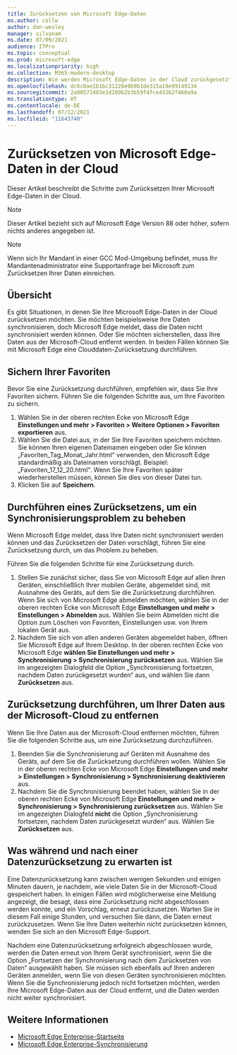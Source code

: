 ```yaml
---
title: Zurücksetzen von Microsoft Edge-Daten
ms.author: collw
author: dan-wesley
manager: silvanam
ms.date: 07/09/2021
audience: ITPro
ms.topic: conceptual
ms.prod: microsoft-edge
ms.localizationpriority: high
ms.collection: M365-modern-desktop
description: Wie werden Microsoft Edge-Daten in der Cloud zurückgesetzt
ms.openlocfilehash: dc6c0ae1b1bc31228e9b9b1de315a19e99149134
ms.sourcegitcommit: 2a00571483e1d169b2b3b59f4fce43262f460a9a
ms.translationtype: HT
ms.contentlocale: de-DE
ms.lasthandoff: 07/12/2021
ms.locfileid: "11643740"
---
```

# <a name="reset-microsoft-edge-data-in-the-cloud"></a>Zurücksetzen von Microsoft Edge-Daten in der Cloud

Dieser Artikel beschreibt die Schritte zum Zurücksetzen Ihrer Microsoft Edge-Daten in der Cloud.

> [!NOTE]
> Dieser Artikel bezieht sich auf Microsoft Edge Version 88 oder höher, sofern nichts anderes angegeben ist.

> [!NOTE]
> Wenn sich Ihr Mandant in einer GCC Mod-Umgebung befindet, muss Ihr Mandantenadministrator eine Supportanfrage bei Microsoft zum Zurücksetzen Ihrer Daten einreichen.

## <a name="overview"></a>Übersicht

Es gibt Situationen, in denen Sie Ihre Microsoft Edge-Daten in der Cloud zurücksetzen möchten. Sie möchten beispielsweise Ihre Daten synchronisieren, doch Microsoft Edge meldet, dass die Daten nicht synchronisiert werden können. Oder Sie möchten sicherstellen, dass Ihre Daten aus der Microsoft-Cloud entfernt werden. In beiden Fällen können Sie mit Microsoft Edge eine Clouddaten-Zurücksetzung durchführen.

## <a name="back-up-your-favorites"></a>Sichern Ihrer Favoriten

Bevor Sie eine Zurücksetzung durchführen, empfehlen wir, dass Sie Ihre Favoriten sichern. Führen Sie die folgenden Schritte aus, um Ihre Favoriten zu sichern.

1. Wählen Sie in der oberen rechten Ecke von Microsoft Edge **Einstellungen und mehr > Favoriten > Weitere Optionen > Favoriten exportieren** aus.
2. Wählen Sie die Datei aus, in der Sie Ihre Favoriten speichern möchten. Sie können Ihren eigenen Dateinamen eingeben oder Sie können „Favoriten_Tag_Monat_Jahr.html“ verwenden, den Microsoft Edge standardmäßig als Dateinamen vorschlägt. Beispiel: „Favoriten_17_12_20.html". Wenn Sie Ihre Favoriten später wiederherstellen müssen, können Sie dies von dieser Datei tun.
3. Klicken Sie auf **Speichern**.

## <a name="perform-a-reset-to-fix-a-synchronization-problem"></a>Durchführen eines Zurücksetzens, um ein Synchronisierungsproblem zu beheben

Wenn Microsoft Edge meldet, dass Ihre Daten nicht synchronisiert werden können und das Zurücksetzen der Daten vorschlägt, führen Sie eine Zurücksetzung durch, um das Problem zu beheben.

Führen Sie die folgenden Schritte für eine Zurücksetzung durch.

1. Stellen Sie zunächst sicher, dass Sie von Microsoft Edge auf allen ihren Geräten, einschließlich Ihrer mobilen Geräte, abgemeldet sind, mit Ausnahme des Geräts, auf dem Sie die Zurücksetzung durchführen. Wenn Sie sich von Microsoft Edge abmelden möchten, wählen Sie in der oberen rechten Ecke von Microsoft Edge **Einstellungen und mehr > Einstellungen > Abmelden** aus. Wählen Sie beim Abmelden nicht die Option zum Löschen von Favoriten, Einstellungen usw. von Ihrem lokalen Gerät aus.
2. Nachdem Sie sich von allen anderen Geräten abgemeldet haben, öffnen Sie Microsoft Edge auf Ihrem Desktop. In der oberen rechten Ecke von Microsoft Edge **wählen Sie Einstellungen und mehr > Synchronisierung > Synchronisierung zurücksetzen** aus. Wählen Sie im angezeigten Dialogfeld die Option „Synchronisierung fortsetzen, nachdem Daten zurückgesetzt wurden“ aus, und wählen Sie dann **Zurücksetzen** aus.

## <a name="perform-a-reset-to-remove-your-data-from-microsofts-cloud"></a>Zurücksetzung durchführen, um Ihrer Daten aus der Microsoft-Cloud zu entfernen

Wenn Sie Ihre Daten aus der Microsoft-Cloud entfernen möchten, führen Sie die folgenden Schritte aus, um eine Zurücksetzung durchzuführen.

1. Beenden Sie die Synchronisierung auf Geräten mit Ausnahme des Geräts, auf dem Sie die Zurücksetzung durchführen wollen.  Wählen Sie in der oberen rechten Ecke von Microsoft Edge **Einstellungen und mehr > Einstellungen > Synchronisierung > Synchronisierung deaktivieren** aus.  
2. Nachdem Sie die Synchronisierung beendet haben, wählen Sie in der oberen rechten Ecke von Microsoft Edge **Einstellungen und mehr > Synchronisierung > Synchronisierung zurücksetzen** aus. Wählen Sie im angezeigten Dialogfeld **nicht** die Option „Synchronisierung fortsetzen, nachdem Daten zurückgesetzt wurden“ aus. Wählen Sie **Zurücksetzen** aus.

## <a name="what-to-expect-during-and-after-a-data-reset"></a>Was während und nach einer Datenzurücksetzung zu erwarten ist

Eine Datenzurücksetzung kann zwischen wenigen Sekunden und einigen Minuten dauern, je nachdem, wie viele Daten Sie in der Microsoft-Cloud gespeichert haben. In einigen Fällen wird möglicherweise eine Meldung angezeigt, die besagt, dass eine Zurücksetzung nicht abgeschlossen werden konnte, und ein Vorschlag, erneut zurückzusetzen. Warten Sie in diesem Fall einige Stunden, und versuchen Sie dann, die Daten erneut zurückzusetzen. Wenn Sie Ihre Daten weiterhin nicht zurücksetzen können, wenden Sie sich an den Microsoft Edge-Support.

Nachdem eine Datenzurücksetzung erfolgreich abgeschlossen wurde, werden die Daten erneut von Ihrem Gerät synchronisiert, wenn Sie die Option „Fortsetzen der Synchronisierung nach dem Zurücksetzen von Daten“ ausgewählt haben. Sie müssen sich ebenfalls auf Ihren anderen Geräten anmelden, wenn Sie von diesen Geräten synchronisieren möchten. Wenn Sie die Synchronisierung jedoch nicht fortsetzen möchten, werden Ihre Microsoft Edge-Daten aus der Cloud entfernt, und die Daten werden nicht weiter synchronisiert.

## <a name="see-also"></a>Weitere Informationen

- [Microsoft Edge Enterprise-Startseite](https://aka.ms/EdgeEnterprise)
- [Microsoft Edge Enterprise-Synchronisierung](microsoft-edge-enterprise-sync.md)
